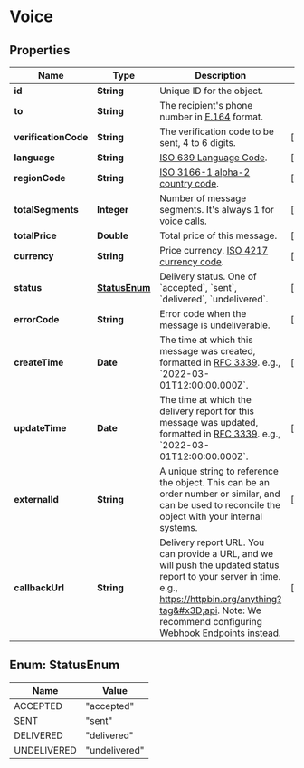 

# Voice


## Properties

| Name | Type | Description | Notes |
|------------ | ------------- | ------------- | -------------|
|**id** | **String** | Unique ID for the object. |  |
|**to** | **String** | The recipient&#39;s phone number in [E.164](https://en.wikipedia.org/wiki/E.164) format. |  |
|**verificationCode** | **String** | The verification code to be sent, 4 to 6 digits. |  [optional] |
|**language** | **String** | [ISO 639 Language Code](https://www.iso.org/iso-639-language-codes.html). |  [optional] |
|**regionCode** | **String** | [ISO 3166-1 alpha-2 country code](https://en.wikipedia.org/wiki/ISO_3166-1_alpha-2). |  [optional] |
|**totalSegments** | **Integer** | Number of message segments. It&#39;s always 1 for voice calls. |  [optional] |
|**totalPrice** | **Double** | Total price of this message. |  [optional] |
|**currency** | **String** | Price currency. [ISO 4217 currency code](https://en.wikipedia.org/wiki/ISO_4217). |  [optional] |
|**status** | [**StatusEnum**](#StatusEnum) | Delivery status. One of &#x60;accepted&#x60;, &#x60;sent&#x60;, &#x60;delivered&#x60;, &#x60;undelivered&#x60;. |  [optional] |
|**errorCode** | **String** | Error code when the message is undeliverable. |  [optional] |
|**createTime** | **Date** | The time at which this message was created, formatted in [RFC 3339](https://datatracker.ietf.org/doc/html/rfc3339). e.g., &#x60;2022-03-01T12:00:00.000Z&#x60;. |  [optional] |
|**updateTime** | **Date** | The time at which the delivery report for this message was updated, formatted in [RFC 3339](https://datatracker.ietf.org/doc/html/rfc3339). e.g., &#x60;2022-03-01T12:00:00.000Z&#x60;. |  [optional] |
|**externalId** | **String** | A unique string to reference the object. This can be an order number or similar, and can be used to reconcile the object with your internal systems. |  [optional] |
|**callbackUrl** | **String** | Delivery report URL. You can provide a URL, and we will push the updated status report to your server in time. e.g., https://httpbin.org/anything?tag&#x3D;api. Note: We recommend configuring Webhook Endpoints instead. |  [optional] |



## Enum: StatusEnum

| Name | Value |
|---- | -----|
| ACCEPTED | &quot;accepted&quot; |
| SENT | &quot;sent&quot; |
| DELIVERED | &quot;delivered&quot; |
| UNDELIVERED | &quot;undelivered&quot; |



